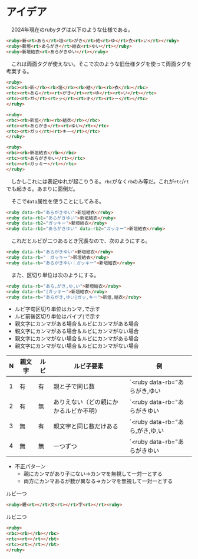 # アイデア

　2024年現在のrubyタグは以下のような仕様である。

```html
<ruby>新<rt>あら</rt>垣<rt>がき</rt>結<rt>ゆ</rt>衣<rt>い</rt></ruby>
<ruby>新垣<rt>あらがき</rt>結衣<rt>ゆい</rt></ruby>
<ruby>新垣結衣<rt>あらがきゆい</rt></ruby>
```

　これは両面タグが使えない。そこで次のような旧仕様タグを使って両面タグを考案する。

```html
<ruby>
<rbc><rb>新</rb><rb>垣</rb><rb>結</rb><rb>衣</rb></rbc>
<rtc><rt>あら</rt><rt>がき</rt><rt>ゆ</rt><rt>い</rt></rtc>
<rtc><rt>ガ</rt><rt>ッ</rt><rt>キ</rt><rt>ー</rt></rtc>
</ruby>
```
```html
<ruby>
<rbc><rb>新垣</rb><rb>結衣</rb></rbc>
<rtc><rt>あらがき</rt><rt>ゆい</rt></rtc>
<rtc><rt>ガッ</rt><rt>キー</rt></rtc>
</ruby>
```
```html
<ruby>
<rbc><rb>新垣結衣</rb></rbc>
<rtc><rt>あらがきゆい</rt></rtc>
<rtc><rt>ガッキー</rt></rtc>
</ruby>
```

　しかしこれには表記ゆれが起こりうる。`rbc`がなく`rb`のみ等だ。これが`rtc`/`rt`でも起きる。あまりに面倒だ。

　そこで`data`属性を使うことにしてみる。

```html
<ruby data-rb="あらがきゆい">新垣結衣</ruby>
<ruby data-rb1="あらがきゆい">新垣結衣</ruby>
<ruby data-rb2="ガッキー">新垣結衣</ruby>
<ruby data-rb1="あらがきゆい" data-rb2="ガッキー">新垣結衣</ruby>
```

　これだとルビが二つあるとき冗長なので、次のようにする。

```html
<ruby data-rb="あらがきゆい">新垣結衣</ruby>
<ruby data-rb="｜ガッキー">新垣結衣</ruby>
<ruby data-rb="あらがきゆい｜ガッキー">新垣結衣</ruby>
```

　また、区切り単位は次のようにする。

```html
<ruby data-rb="あら,がき,ゆ,い">新垣結衣</ruby>
<ruby data-rb="|ガッキー">新垣結衣</ruby>
<ruby data-rb="あらがき,ゆい|ガッ,キー">新垣,結衣</ruby>
```

* ルビ字句区切り単位はカンマ`,`で示す
* ルビ前後区切り単位はパイプ`|`で示す
* 親文字にカンマがある場合＆ルビにカンマがある場合
* 親文字にカンマがある場合＆ルビにカンマがない場合
* 親文字にカンマがない場合＆ルビにカンマがある場合
* 親文字にカンマがない場合＆ルビにカンマがない場合

N|親文字|ルビ|ルビ子要素|例
-|------|----|----------|--
1|有|有|親と子で同じ数|`<ruby data-rb="あらがき,ゆい|ガッ,キー">新垣,結衣</ruby>`
2|有|無|ありえない（どの親にかかるルビか不明）|`<ruby data-rb="あらがきゆい|ガッキー">新垣,結衣</ruby>`
3|無|有|親文字と同じ数だけある|`<ruby data-rb="あら,がき,ゆ,い|ガ,ッ,キ,ー">新垣結衣</ruby>`
4|無|無|一つずつ|`<ruby data-rb="あらがきゆい|ガッキー">新垣結衣</ruby>`

* 不正パターン
    * 親にカンマがあり子にない→カンマを無視して一対一とする
    * 両方にカンマあるが数が異なる→カンマを無視して一対一とする


ルビ一つ
```html
<ruby>親<rt></rt>文<rt></rt>字<rt></rt><ruby>
```
ルビ二つ
```html
<ruby>
<rbc><rb></rb></rbc>
<rtc><rt></rt></rbt>
<rtc><rt></rt></rbt>
</ruby>
```

